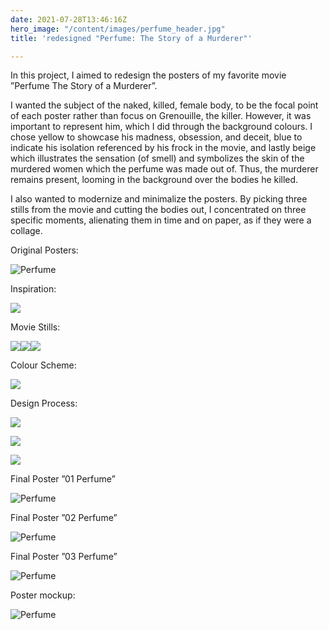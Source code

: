 ```yaml
---
date: 2021-07-28T13:46:16Z
hero_image: "/content/images/perfume_header.jpg"
title: 'redesigned "Perfume: The Story of a Murderer"'

---
```


In this project, I aimed to redesign the posters of my favorite movie ”Perfume The Story of a Murderer”.

I wanted the subject of the naked, killed, female body, to be the focal point of each poster rather than focus on Grenouille, the killer. However, it was important to represent him, which I did through the background colours. I chose yellow to showcase his madness, obsession, and deceit, blue to indicate his isolation referenced by his frock in the movie, and lastly beige which illustrates the sensation (of smell) and symbolizes the skin of the murdered women which the perfume was made out of. Thus, the murderer remains present, looming in the background over the bodies he killed.

I also wanted to modernize and minimalize the posters. By picking three stills from the movie and cutting the bodies out, I concentrated on three specific moments, alienating them in time and on paper, as if they were a collage.

Original Posters:

![Perfume](/content/images/perfume_posters_original.jpg "Perfume")

Inspiration:

![](/content/images/website.png)

Movie Stills:

![](/content/images/4.png)![](/content/images/7.png)![](/content/images/10.png)

Colour Scheme:

![](/content/images/colours.png)

Design Process:

![](/content/images/body.png)

![](/content/images/body3.png)

![](/content/images/body2.png)

Final Poster ”01 Perfume”

![Perfume](/content/images/perfume_poster_blue-1.jpg "Perfume")

Final Poster ”02 Perfume”

![Perfume](/content/images/perfume_poster_yellow.jpg "Perfume")

Final Poster ”03 Perfume”

![Perfume](/content/images/perfume_poste_beige-1.jpg "Perfume")

Poster mockup:

![Perfume](/content/images/posters.png "Perfume")